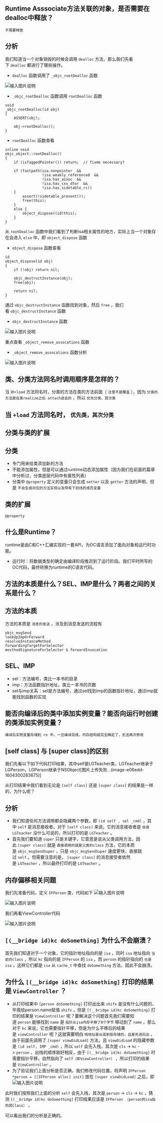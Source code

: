 ## Runtime Asssociate方法关联的对象，是否需要在dealloc中释放？

`不需要释放`

## 分析

我们知道当一个对象销毁的时候会调用 `dealloc` 方法，那么我们先看下 `dealloc` 都进行了哪些操作。

*   `dealloc` 函数调用了 `_objc_rootDealloc` 函数

![输入图片说明](https://images.gitee.com/uploads/images/2021/0531/145101_8eccb96d_9027123.png "底层1.png")

*   `_objc_rootDealloc` 函数调用 `rootDealloc` 函数

```
void
_objc_rootDealloc(id obj)
{
    ASSERT(obj);

    obj->rootDealloc();
}
```

*   `rootDealloc` 函数查看

```
inline void
objc_object::rootDealloc()
{
    if (isTaggedPointer()) return;  // fixme necessary?

    if (fastpath(isa.nonpointer  &&  
                 !isa.weakly_referenced  &&  
                 !isa.has_assoc  &&  
                 !isa.has_cxx_dtor  &&  
                 !isa.has_sidetable_rc))
    {
        assert(!sidetable_present());
        free(this);
    } 
    else {
        object_dispose((id)this);
    }
}
```

从 `rootDealloc` 函数中我们看到了判断isa相关属性的地方，实际上当一个对象存在会进入 `else` 中，即 `object_dispose` 函数

*   `object_dispose` 函数查看

```
id 
object_dispose(id obj)
{
    if (!obj) return nil;

    objc_destructInstance(obj);    
    free(obj);

    return nil;
}
```

通过 `objc_destructInstance` 函数找到对象，然后 `free` ，我们看 `objc_destructInstance` 函数

*   `objc_destructInstance` 函数

![输入图片说明](https://images.gitee.com/uploads/images/2021/0531/145117_2adf73e7_9027123.png "底层2.png")

重点查看 `_object_remove_assocations` 函数

*   `_object_remove_assocations` 函数分析

![输入图片说明](https://images.gitee.com/uploads/images/2021/0531/145130_b627f11e_9027123.png "底层3.png")

## 类、分类方法同名时调用顺序是怎样的？

当 `非+load` 方法同名时，分类的方法在类的方法前面（ `注意不是覆盖` ），因为 `分类的方法是在类realize之后 attach进去的` ，所以 `优先分类，其次类`

## 当 `+load` 方法同名时， `优先类，其次分类`

## 分类与类的扩展

## 分类

*   专门用来给类添加新的方法
*   不能添加属性，但是可以通过runtime动态添加属性（因为我们在前面的篇章中分析过，分类底层代码中有属性列表）
*   分类中 `@property` 定义的变量只会生成 `setter` 以及 `getter` 方法的声明，但是 `不会生成对应的方法实现以及带有下划线的成员变量`



## 类的扩展

```
@property
```

## 什么是Runtime？

runtime是由C和C++汇编实现的一套API，为OC语言添加了面向对象和运行时功能。

*   运行时：将数据类型的确定由编译阶段推迟到了运行阶段。我们平时所写的OC代码，最终转换为runtime的C语言代码。

## 方法的本质是什么？SEL、IMP是什么？两者之间的关系是什么？

## 方法的本质

方法的本质是 `消息的发送` ，涉及到消息发送的流程有

```
objc_msgSend
lookUpImpOrForward
resolveInstanceMethod
forwardingTargetForSelector
mesthodSignatureForSelector & forwardInvocation
```

## SEL、IMP

*   sel：方法编号，类比一本书的目录
*   imp：方法函数指针地址，类比一本书的页数
*   sel与imp关系：sel是方法编号，通过sel找到imp的函数指针地址，通过imp就能找到函数的实现

## 能否向编译后的类中添加实例变量？能否向运行时创建的类添加实例变量？

```
编译后实例变量存储到 ro 中，一旦编译完成，内存结构就完全确定了，无法再次修改
```

## [self class] 与 [super class]的区别

我们先看以下如下代码打印结果，其中self是LGTeacher类，LGTeacher继承于LGPerson，LGPerson继承于NSObject[图片上传失败...(image-e06edd-1604300283675)]

从打印结果中我们看到无论是 `[self class]` 还是 `[super class]` 的结果是一样的，为什么呢？

## 分析

*   我们知道任何方法调用都会隐藏两个参数，即 `(id self , sel _cmd)` ，其中 `self` 是消息接收者。对于 `[self class]` 来说，它的消息接收者是 `自身LGTeacher` 没什么可说的，所以打印的是 `LGTeacher` 。
*   首先我们要知道 `super` 只是关键字，它意思是说从父类调用方法，因此 `[super class]` 就是 `直接调用的就是父类的class` 方法，它的本质是 `objc_msgSendSuper` ，只是 `objc_msgSendSuper` 速度更快，直接跳过 `self` 。但需要注意的是， `[super class]` 的消息接受者依然是 `LGTeacher` ，所以最终打印的是 `LGTeacher` 。

## 内存偏移相关问题

我们先准备代码，定义 `IFPerson` 类，代码如下
![输入图片说明](https://images.gitee.com/uploads/images/2021/0531/145148_4c3ed9ca_9027123.png "底层4.png")


![输入图片说明](https://images.gitee.com/uploads/images/2021/0531/145202_042c61b1_9027123.png "底层5.png")

我们再看ViewController代码

![输入图片说明](https://images.gitee.com/uploads/images/2021/0531/145509_6cddf742_9027123.png "底层6.png")




## `[(__bridge id)kc doSomething]` 为什么不会崩溃？

首先我们知道对于一个对象，它的指针地址指向的是 `isa` ，同时 `isa` 地址指向 `当前的class` ，所以 `kc` 指向的是 `IFPerson` 的 `isa` ，而 `person` 的指针指向的 `也是isa` ，这样它们都是 `isa` 从 `cache_t` 中查找 `doSomething` 方法，因此不会崩溃。

## 为什么 `[(__bridge id)kc doSomething]` 打印的结果是 `ViewController` ？

*   从打印结果中 `[person doSomething]` 打印出出来 `shifx` 是没有什么问题的，毕竟给person.name赋值 `shifx` ，但是 `[(__bridge id)kc doSomething]` 打印的结果是 `ViewController` 呢？要解决这个问题首先我们需要知道 `person` 能够找到 `name` 是 `指针从isa内存平移了8个字节` 移动到了 `name` 。那么对于 `kc` 来说，它也需要指针平移，但是为什么平移后的结果是 `viewController` 呢？这就需要明白 `栈地址是从高到低存储的，且是先进后出` ，由于前面先调用了 `[super viewDidLoad]` 方法，且 `viewDidLoad` 的隐藏参数是 `(id self, IMP _cmd)` ，所以 `self` 会先入栈，其次是 `cls` -> `kc` -> `person` ，出栈的顺序刚好相反，由于 `[(__bridge id)kc doSomething]` 时需要指针平移，自然指向了 `self（即ViewController）` ，所以打印的结果是 `ViewController` 。
*   为了验证我们上面分析是否正确，我们修改代码位置，将声明 `IFPerson *person = [[IFPerson alloc] init]` 放在 `[super viewDidLoad]` 之后，即
![输入图片说明](https://images.gitee.com/uploads/images/2021/0531/145535_a4e88dca_9027123.png "底层7.png")

此时我们按照我们上面的分析 `self` 会先入栈，其次是 `person` -> `cls` -> `kc` ，猜测 `[(__bridge id)kc doSomething]` 打印结果应该是 `IFPerson （person的isa指向其Class）` ，

可以看出我们的分析是正确的。
